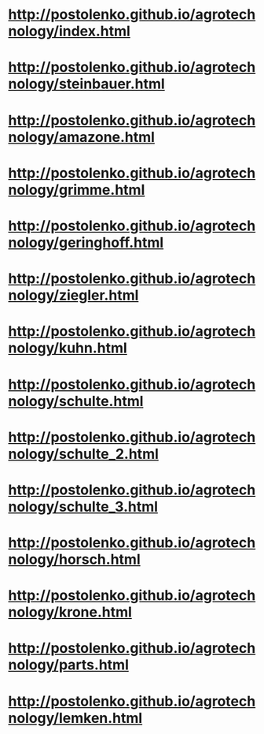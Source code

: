 # http://postolenko.github.io/agrotechnology/index.html
# http://postolenko.github.io/agrotechnology/steinbauer.html
# http://postolenko.github.io/agrotechnology/amazone.html
# http://postolenko.github.io/agrotechnology/grimme.html
# http://postolenko.github.io/agrotechnology/geringhoff.html
# http://postolenko.github.io/agrotechnology/ziegler.html
# http://postolenko.github.io/agrotechnology/kuhn.html
# http://postolenko.github.io/agrotechnology/schulte.html
# http://postolenko.github.io/agrotechnology/schulte_2.html
# http://postolenko.github.io/agrotechnology/schulte_3.html
# http://postolenko.github.io/agrotechnology/horsch.html
# http://postolenko.github.io/agrotechnology/krone.html
# http://postolenko.github.io/agrotechnology/parts.html
# http://postolenko.github.io/agrotechnology/lemken.html